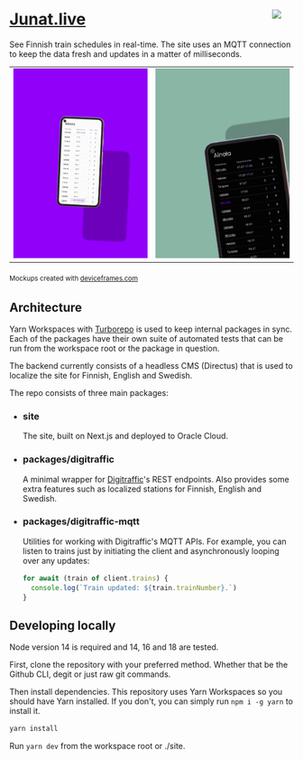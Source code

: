 <h1><a href="https://junat.live">Junat.live</a> <img src="https://junat.live/maskable_icon.png" width="38px" align="right" /> </h1>

See Finnish train schedules in real-time. The site uses an MQTT connection to keep the data fresh and updates in a matter of milliseconds.

<table>
<tbody><tr>
<td>
<img src="docs/static/images/phone1.png" alt="A phone mockup with Ainola route in junat.live" />
</td>

<td>
<img src="docs/static/images/phone2.png" alt="A phone mockup in a dark mode with Ainola route in junat.live"/>
</td>
</tr></tbody>
</table>

<sub>Mockups created with [deviceframes.com](https://deviceframes.com)<sub>

## Architecture

Yarn Workspaces with [Turborepo](https://turborepo.org/) is used to keep internal packages in sync. Each of the packages have their own suite of automated tests that can be run from the workspace root or the package in question.

The backend currently consists of a headless CMS (Directus) that is used to localize the site for Finnish, English and Swedish.

The repo consists of three main packages:

- ### site

  The site, built on Next.js and deployed to Oracle Cloud.

- ### packages/digitraffic

  A minimal wrapper for [Digitraffic](https://digitraffic.fi)'s REST endpoints. Also provides some extra features such as localized stations for Finnish, English and Swedish.

- ### packages/digitraffic-mqtt
  Utilities for working with Digitraffic's MQTT APIs. For example, you can listen to trains just by initiating the client and asynchronously looping over any updates:
  ```js
  for await (train of client.trains) {
    console.log(`Train updated: ${train.trainNumber}.`)
  }
  ```

## Developing locally
Node version 14 is required and 14, 16 and 18 are tested.

First, clone the repository with your preferred method. Whether that be the Github CLI, degit or just raw git commands.

Then install dependencies. This repository uses Yarn Workspaces so you should have Yarn installed. If you don't, you can simply run `npm i -g yarn` to install it.

```sh
yarn install
```

Run `yarn dev` from the workspace root or ./site.
